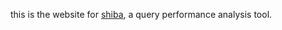 this is the website for [shiba](https://github.com/burrito-brothers/shiba), a
query performance analysis tool.
